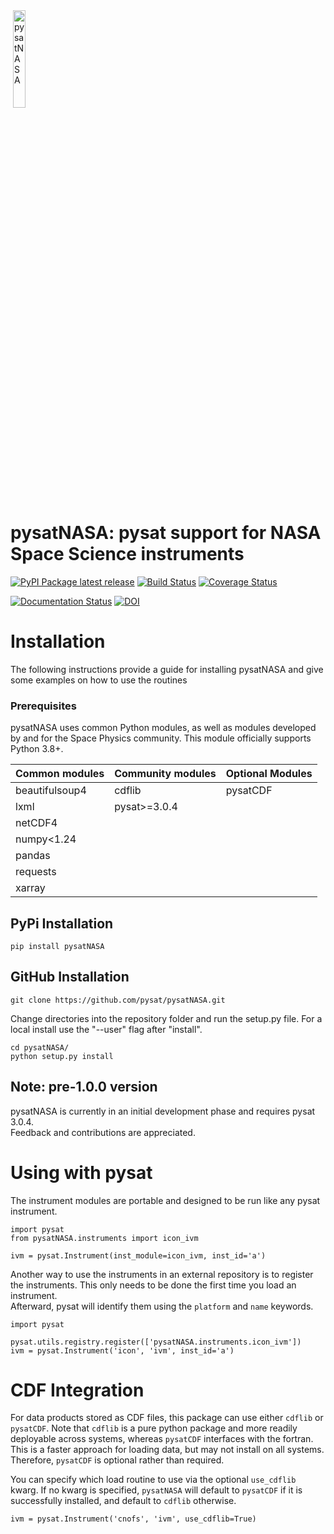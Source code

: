 <div align="left">
        <img height="0" width="0px">
        <img width="20%" src="https://raw.githubusercontent.com/pysat/pysatNASA/main/docs/figures/logo.png" alt="pysatNASA" title="pysatNASA" </img>
</div>

# pysatNASA: pysat support for NASA Space Science instruments
[![PyPI Package latest release](https://img.shields.io/pypi/v/pysatNASA.svg)](https://pypi.python.org/pypi/pysatNASA)
[![Build Status](https://github.com/github/docs/actions/workflows/main.yml/badge.svg)](https://github.com/github/docs/actions/workflows/main.yml/badge.svg)
[![Coverage Status](https://coveralls.io/repos/github/pysat/pysatNASA/badge.svg?branch=main)](https://coveralls.io/github/pysat/pysatNASA?branch=main)

[![Documentation Status](https://readthedocs.org/projects/pysatnasa/badge/?version=latest)](https://pysatnasa.readthedocs.io/en/latest/?badge=latest)
[![DOI](https://zenodo.org/badge/287387638.svg)](https://zenodo.org/badge/latestdoi/287387638)

# Installation

The following instructions provide a guide for installing pysatNASA and give
some examples on how to use the routines

### Prerequisites

pysatNASA uses common Python modules, as well as modules developed by
and for the Space Physics community.  This module officially supports
Python 3.8+.

| Common modules   | Community modules | Optional Modules |
| ---------------- | ----------------- |------------------|
| beautifulsoup4   | cdflib            | pysatCDF         |
| lxml             | pysat>=3.0.4      |                  |
| netCDF4          |                   |                  |
| numpy<1.24       |                   |                  |
| pandas           |                   |                  |
| requests         |                   |                  |
| xarray           |                   |                  |

## PyPi Installation
```
pip install pysatNASA
```

## GitHub Installation

```
git clone https://github.com/pysat/pysatNASA.git
```

Change directories into the repository folder and run the setup.py file.  For
a local install use the "--user" flag after "install".

```
cd pysatNASA/
python setup.py install
```

Note: pre-1.0.0 version
-----------------------
pysatNASA is currently in an initial development phase and requires pysat 3.0.4.  
Feedback and contributions are appreciated.

# Using with pysat

The instrument modules are portable and designed to be run like any pysat instrument.

```
import pysat
from pysatNASA.instruments import icon_ivm

ivm = pysat.Instrument(inst_module=icon_ivm, inst_id='a')
```
Another way to use the instruments in an external repository is to register the
instruments.  This only needs to be done the first time you load an instrument.  
Afterward, pysat will identify them using the `platform` and `name` keywords.

```
import pysat

pysat.utils.registry.register(['pysatNASA.instruments.icon_ivm'])
ivm = pysat.Instrument('icon', 'ivm', inst_id='a')
```

# CDF Integration
For data products stored as CDF files, this package can use either `cdflib` or
`pysatCDF`.  Note that `cdflib` is a pure python package and more readily
deployable across systems, whereas `pysatCDF` interfaces with the fortran.  
This is a faster approach for loading data, but may not install on all systems.  
Therefore, `pysatCDF` is optional rather than required.

You can specify which load routine to use via the optional `use_cdflib` kwarg.
If no kwarg is specified, `pysatNASA` will default to `pysatCDF` if it is
successfully installed, and default to `cdflib` otherwise.

```
ivm = pysat.Instrument('cnofs', 'ivm', use_cdflib=True)
```
